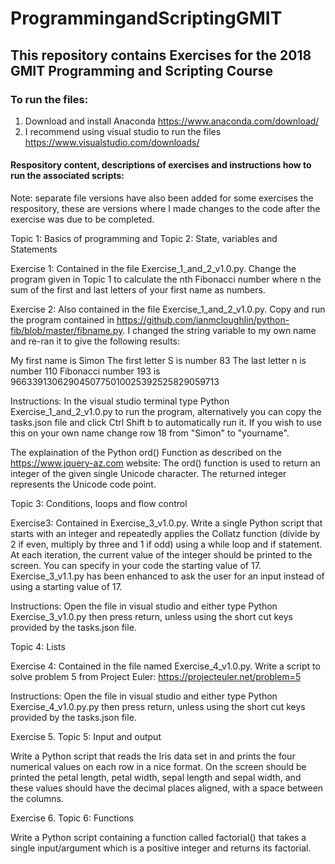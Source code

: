 # ProgrammingandScriptingGMIT
## This repository contains Exercises for the 2018 GMIT Programming and Scripting Course

### To run the files:
1. Download and install Anaconda https://www.anaconda.com/download/
2. I recommend using visual studio to run the files https://www.visualstudio.com/downloads/

#### Respository content, descriptions of exercises and instructions how to run the associated scripts:

Note: separate file versions have also been added for some exercises the respository, these are versions where I made changes to the code after the exercise was due to be completed. 

Topic 1: Basics of programming and Topic 2: State, variables and Statements

Exercise 1: Contained in the file Exercise_1_and_2_v1.0.py. Change the program given in Topic 1 to calculate the nth Fibonacci number where n the sum of the first and last letters of your first name as numbers. 

Exercise 2: Also contained in the file Exercise_1_and_2_v1.0.py. Copy and run the program contained in https://github.com/ianmcloughlin/python-fib/blob/master/fibname.py. I changed the string variable to my own name and re-ran it to give the following results:

My first name is Simon
The first letter S is number 83
The last letter n is number 110
Fibonacci number 193 is 9663391306290450775010025392525829059713

Instructions: In the visual studio terminal type Python Exercise_1_and_2_v1.0.py to run the program, alternatively you can copy the tasks.json file and click Ctrl Shift b to automatically run it. If you wish to use this on your own name change row 18 from "Simon" to "yourname". 

The explaination of the Python ord() Function as described on the https://www.jquery-az.com website: The ord() function is used to return an integer of the given single Unicode character. The returned integer represents the Unicode code point.

Topic 3: Conditions, loops and flow control

Exercise3: Contained in Exercise_3_v1.0.py. Write a single Python script that starts with an integer and repeatedly applies the Collatz function (divide by 2 if even, multiply by three and 1 if odd) using a while loop and if statement. At each iteration, the current value of the integer should be printed to the screen. You can specify in your code the starting value of 17. Exercise_3_v1.1.py has been enhanced to ask the user for an input instead of using a starting value of 17. 

Instructions: Open the file in visual studio and either type Python Exercise_3_v1.0.py then press return, unless using the short cut keys provided by the tasks.json file. 

Topic 4: Lists

Exercise 4: Contained in the file named Exercise_4_v1.0.py. Write a script to solve problem 5 from Project Euler: https://projecteuler.net/problem=5

Instructions: Open the file in visual studio and either type Python Exercise_4_v1.0.py.py then press return, unless using the short cut keys provided by the tasks.json file.

Exercise 5. Topic 5: Input and output

Write a Python script that reads the Iris data set in and prints the four numerical values on each row in a nice format. On the screen should be printed the petal length, petal width, sepal length and sepal width, and these values should have the decimal places aligned, with a space between the columns.

Exercise 6. Topic 6: Functions

Write a Python script containing a function called factorial() that takes a single input/argument which is a positive integer and returns its factorial. 
